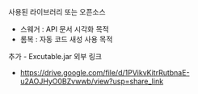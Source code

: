 사용된 라이브러리 또는 오픈소스
 * 스웨거 : API 문서 시각화 목적 <br>
 * 롬복 : 자동 코드 새성 사용 목적 <br>

추가 - Excutable.jar 외부 링크 <br> 
* https://drive.google.com/file/d/1PVikvKitrRutbnaE-u2AOJHyO0BZvwwb/view?usp=share_link



